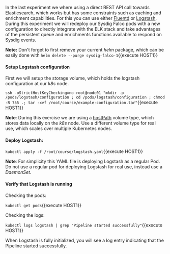 In the last experiment we where using a direct REST API call towards Elasticsearch, which works but has some constraints such as caching and enrichment capabilities. For this you can use either [Fluentd](https://www.fluentd.org/) or [Logstash](https://www.elastic.co/products/logstash). During this experiment we will redeploy our Sysdig Falco pods with a new configuration to directly integrate with the
 ELK stack and take advantages of the persistent queue and enrichments functions available to respond on Sysdig events.

**Note:** Don't forget to first remove your current *helm* package, which can be easily done with `helm delete --purge sysdig-falco-1`{{execute HOST1}}

#### Setup Logstash configuration

First we will setup the storage volume, which holds the logstash configuration at our *k8s* node.

`ssh -oStrictHostKeyChecking=no root@node01 "mkdir -p /pods/logstash/configuration ; cd /pods/logstash/configuration ; chmod -R 755 .; tar -xvf /root/course/example-configuration.tar"`{{execute HOST1}}

**Note**: During this exercise we are using a [hostPath](https://kubernetes.io/docs/concepts/storage/volumes/#hostpath) volume type, which stores data locally on the *k8s* node. Use a different volume type for real use, which scales over multiple Kubernetes nodes.

#### Deploy Logstash:

`kubectl apply -f /root/course/logstash.yaml`{{execute HOST1}}

**Note**: For simplicity this YAML file is deploying Logstash as a regular Pod. Do not use a regular pod for deploying Logstash for real use, instead use a *DaemonSet*.

#### Verify that Logstash is running

Checking the pods:

`kubectl get pods`{{execute HOST1}}

Checking the logs:

`kubectl logs logstash | grep "Pipeline started successfully"`{{execute HOST1}}

When Logstash is fully initialized, you will see a log entry indicating that the Pipeline started successfully.
